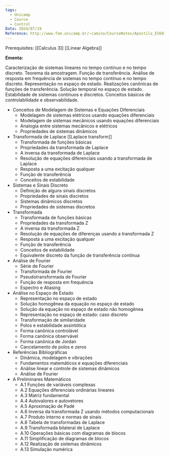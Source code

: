 ```yaml
---
tags:
  - Unicamp
  - Cource
  - Control
Data: 2024/07/19
Reference: http://www.fem.unicamp.br/~camino/CourseNotes/Apostila_ES601_Camino.pdf
---
```

Prerequisites:
	[[Calculus 3]]
	[[Linear Algebra]]

**Ementa:**

Caracterização de sistemas lineares no tempo contínuo e no tempo discreto. Teorema da amostragem. Função de transferência. Análise de resposta em frequência de sistemas no tempo contínuo e no tempo discreto. Representação no espaço de estado. Realizações canônicas de funções de transferência. Solução temporal no espaço de estado. Estabilidade de sistemas contínuos e discretos. Conceitos básicos de controlabilidade e observabilidade.

- Conceitos de Modelagem de Sistemas e Equações Diferenciais
	- Modelagem de sistemas elétricos usando equações diferenciais
	- Modelagem de sistemas mecânicos usando equações diferenciais
	- Analogia entre sistemas mecânicos e elétricos
	- Propriedades de sistemas dinâmicos
- Transformada de Laplace [[Laplace transform]]
	- Transformada de funções básicas
	- Propriedades da transformada de Laplace
	- A inversa da transformada de Laplace
	- Resolução de equações diferenciais usando a transformada de Laplace
	- Resposta a uma excitação qualquer
	- Função de transferência
	- Conceitos de estabilidade
- Sistemas e Sinais Discreto
	- Definição de alguns sinais discretos
	- Propriedades de sinais discretos
	- Sistemas dinâmicos discretos
	- Propriedades de sistemas discretos
- Transformada 
	- Transformada de funções básicas
	- Propriedades da transformada Z
	- A inversa da transformada Z
	- Resolução de equações de diferenças usando a transformada Z
	- Resposta a uma excitação qualquer
	- Função de transferência
	- Conceitos de estabilidade
	- Equivalente discreto da função de transferência contínua
- Análise de Fourier
	- Série de Fourier
	- Transformada de Fourier
	- Pseudotransformada de Fourier
	- Função de resposta em frequência
	- Espectro e Aliasing
- Análise no Espaço de Estado
	- Representação no espaço de estado
	- Solução homogênea da equação no espaço de estado
	- Solução da equação no espaço de estado não homogênea
	- Representação no espaço de estado: caso discreto
	- Transformação de similaridade
	- Polos e estabilidade assintótica
	- Forma canônica controlável
	- Forma canônica observável
	- Forma canônica de Jordan
	- Cancelamento de polos e zeros
- Referências Bibliográficas
	- Dinâmica, modelagem e vibrações
	- Fundamentos matemáticos e equações diferenciais
	- Análise linear e controle de sistemas dinâmicos
	- Análise de Fourier
- A Preliminares Matemáticos
	- A.1 Funções de variáveis complexas
	- A.2 Equações diferenciais ordinárias lineares
	- A.3 Matriz fundamental
	- A.4 Autovalores e autovetores
	- A.5 Aproximação de Padé
	- A.6 Inversa da transformada Z usando métodos computacionais
	- A.7 Produto interno e normas de sinais
	- A.8 Tabela de transformadas de Laplace
	- A.9 Transformada bilateral de Laplace
	- A.10 Operações básicas com diagramas de blocos
	- A.11 Simplificação de diagramas de blocos
	- A.12 Realização de sistemas dinâmicos
	- A.13 Simulação numérica